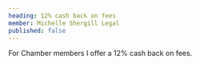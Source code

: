```yaml
---
heading: 12% cash back on fees
member: Michelle Shergill Legal
published: false
---
```

For Chamber members I offer a 12% cash back on fees.
